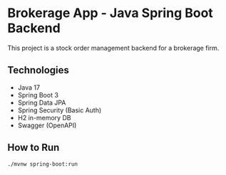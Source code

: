 # Brokerage App - Java Spring Boot Backend

This project is a stock order management backend for a brokerage firm.

## Technologies
- Java 17
- Spring Boot 3
- Spring Data JPA
- Spring Security (Basic Auth)
- H2 in-memory DB
- Swagger (OpenAPI)

## How to Run

```bash
./mvnw spring-boot:run
